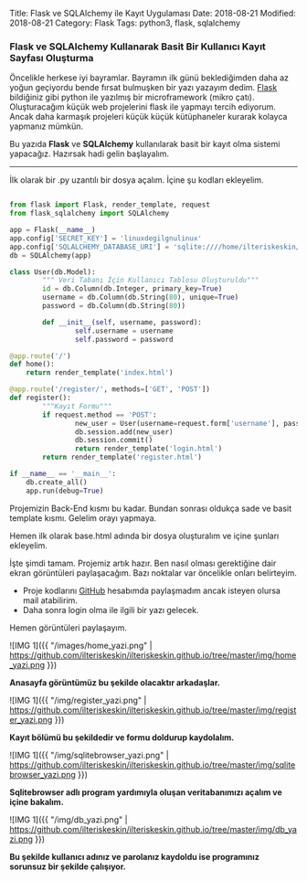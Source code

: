 Title: Flask ve SQLAlchemy ile Kayıt Uygulaması
Date: 2018-08-21
Modified: 2018-08-21
Category: Flask
Tags: python3, flask, sqlalchemy

### Flask ve SQLAlchemy Kullanarak Basit Bir Kullanıcı Kayıt Sayfası Oluşturma

Öncelikle herkese iyi bayramlar. Bayramın ilk günü beklediğimden daha az yoğun geçiyordu bende fırsat
bulmuşken bir yazı yazayım dedim.
[Flask](http://flask.pocoo.org/) bildiğiniz gibi python ile yazılmış bir microframework (mikro çatı).
Oluşturacağım küçük web projelerini flask ile yapmayı tercih ediyorum. Ancak daha karmaşık projeleri
küçük küçük kütüphaneler kurarak kolayca yapmanız mümkün.

Bu yazıda **Flask** ve **SQLAlchemy** kullanılarak basit bir kayıt olma sistemi yapacağız. Hazırsak hadi
gelin başlayalım.

---------------------------------------

İlk olarak bir .py uzantılı bir dosya açalım. İçine şu kodları ekleyelim.

```Python

from flask import Flask, render_template, request
from flask_sqlalchemy import SQLAlchemy

app = Flask(__name__)
app.config['SECRET_KEY'] = 'linuxdegilgnulinux'
app.config['SQLALCHEMY_DATABASE_URI'] = 'sqlite:////home/ilteriskeskin/fla/data.db' # Burada data.db adlı veritabanını nereye kaydettiyseniz orayı yazın.
db = SQLAlchemy(app)

class User(db.Model):
        """ Veri Tabanı İçin Kullanıcı Tablosu Oluşturuldu"""
        id = db.Column(db.Integer, primary_key=True)
        username = db.Column(db.String(80), unique=True)
        password = db.Column(db.String(80))

        def __init__(self, username, password):
                self.username = username
                self.password = password

@app.route('/')
def home():
    return render_template('index.html')

@app.route('/register/', methods=['GET', 'POST'])
def register():
        """Kayıt Formu"""
        if request.method == 'POST':
                new_user = User(username=request.form['username'], password=request.form['password'])
                db.session.add(new_user)
                db.session.commit()
                return render_template('login.html')
        return render_template('register.html')

if __name__ == '__main__':
    db.create_all()
    app.run(debug=True)

```
Projemizin Back-End kısmı bu kadar. Bundan sonrası oldukça sade ve basit template kısmı. Gelelim orayı yapmaya.

Hemen ilk olarak base.html adında bir dosya oluşturalım ve içine şunları ekleyelim.

İşte şimdi tamam. Projemiz artık hazır. Ben nasıl olması gerektiğine dair ekran görüntüleri paylaşacağım. Bazı noktalar var
öncelikle onları belirteyim.

* Proje kodlarını [GitHub](https://github.com/ilteriskesk) hesabımda paylaşmadım ancak isteyen olursa mail atabilirim.
* Daha sonra login olma ile ilgili bir yazı gelecek.

Hemen görüntüleri paylaşayım.

![IMG 1]({{ "/images/home_yazi.png" | https://github.com/ilteriskeskin/ilteriskeskin.github.io/tree/master/img/home_yazi.png }})

**Anasayfa görüntümüz bu şekilde olacaktır arkadaşlar.**

![IMG 1]({{ "/img/register_yazi.png" | https://github.com/ilteriskeskin/ilteriskeskin.github.io/tree/master/img/register_yazi.png }})

**Kayıt bölümü bu şekildedir ve formu doldurup kaydolalım.**

![IMG 1]({{ "/img/sqlitebrowser_yazi.png" | https://github.com/ilteriskeskin/ilteriskeskin.github.io/tree/master/img/sqlitebrowser_yazi.png }})

**Sqlitebrowser adlı program yardımıyla oluşan veritabanımızı açalım ve içine bakalım.**

![IMG 1]({{ "/img/db_yazi.png" | https://github.com/ilteriskeskin/ilteriskeskin.github.io/tree/master/img/db_yazi.png }})

**Bu şekilde kullanıcı adınız ve parolanız kaydoldu ise programınız sorunsuz bir şekilde çalışıyor.**